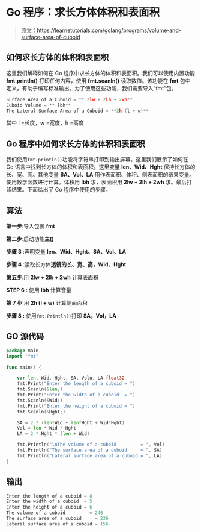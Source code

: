 # Go 程序：求长方体体积和表面积

> 原文：<https://learnetutorials.com/golang/programs/volume-and-surface-area-of-cuboid>

## 如何求长方体的体积和表面积

这里我们解释如何在 Go 程序中求长方体的体积和表面积。我们可以使用内置功能 **fmt.println()** 打印任何内容，使用 **fmt.scanln()** 读取数值。该功能在 **fmt** 包中定义，有助于编写标准输出。为了使用这些功能，我们需要导入“fmt”包。

```go
Surface Area of a Cuboid = ** 2lw + 2lh + 2wh** 
Cuboid Volume = ** lbh** 
The Lateral Surface Area of a Cuboid = **2h (l + w)** 

```

其中 l =长度，w =宽度，h =高度

## Go 程序中如何求长方体的体积和表面积

我们使用`fmt.println()`功能将字符串打印到输出屏幕。这里我们展示了如何在 Go 语言中找到长方体的体积和表面积。这里变量 **len、Wid、Hght** 保持长方体的长、宽、高。其他变量 **SA、Vol、LA** 用作表面积、体积、侧表面积的结果变量。使用数学函数进行计算。体积用 **lbh** 求，表面积用 **2lw + 2lh + 2wh** 求。最后打印结果。下面给出了 Go 程序中使用的步骤。

## 算法

**第一步**:导入包裹 **fmt**

**第二步**:启动功能**主()**

**步骤 3** :声明变量 **len、Wid、Hght、SA、Vol、LA**

**步骤 4** :读取长方体**透镜的长、宽、高，Wid、Hght**

**第五步**:用 **2lw + 2lh + 2wh** 计算表面积

****STEP 6** :** 使用 **lbh** 计算音量

**第 7 步**:用 **2h (l + w)** 计算侧面面积

****步骤 8** :** 使用`fmt.Println()`打印 **SA，Vol，LA**

## GO 源代码

```go
package main
import "fmt"

func main() {

    var len, Wid, Hght, SA, Volu, LA float32
    fmt.Print("Enter the length of a cuboid = ")
    fmt.Scanln(&len;)
    fmt.Print("Enter the width of a cuboid  = ")
    fmt.Scanln(&Wid;)
    fmt.Print("Enter the height of a cuboid = ")
    fmt.Scanln(&Hght;)

    SA = 2 * (len*Wid + len*Hght + Wid*Hght)
    Vol = len * Wid * Hght
    LA = 2 * Hght * (len + Wid)

    fmt.Println("\nThe volume of a cuboid         = ", Vol)
    fmt.Println("The surface area of a cuboid     = ", SA)
    fmt.Println("Lateral surface area of a cuboid = ", LA)
}

```

## 输出

```go
Enter the length of a cuboid = 8
Enter the width of a cuboid  = 5
Enter the height of a cuboid = 6
The volume of a cuboid         = 240
The surface area of a cuboid     = 236
Lateral surface area of a cuboid = 156
```